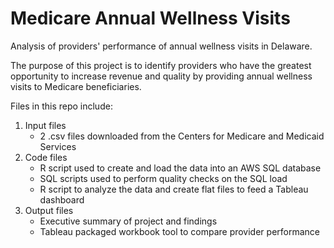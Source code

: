 # Medicare Annual Wellness Visits
 Analysis of providers' performance of annual wellness visits in Delaware.
 
 The purpose of this project is to identify providers who have the greatest opportunity to increase revenue and quality by providing annual wellness visits to Medicare beneficiaries.
 
 Files in this repo include:
 
 1) Input files 
    - 2 .csv files downloaded from the Centers for Medicare and Medicaid Services
 2) Code files
    - R script used to create and load the data into an AWS SQL database
    - SQL scripts used to perform quality checks on the SQL load
    - R script to analyze the data and create flat files to feed a Tableau dashboard
 3) Output files
    - Executive summary of project and findings
    - Tableau packaged workbook tool to compare provider performance
